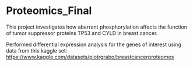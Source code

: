 # Proteomics_Final
This project investigates how aberrant phosphorylation affects the function of tumor suppressor proteins TP53 and CYLD in breast cancer. 

Performed differential expression analysis for the genes of interest using data from this kaggle set: 
https://www.kaggle.com/datasets/piotrgrabo/breastcancerproteomes
